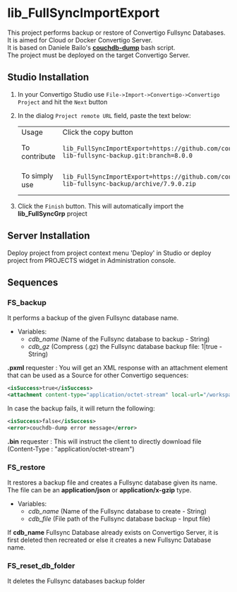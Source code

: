 # lib_FullSyncImportExport #

This project performs backup or restore of Convertigo Fullsync Databases.\
It is aimed for Cloud or Docker Convertigo Server.\
It is based on Daniele Bailo's [**couchdb-dump**](https://github.com/danielebailo/couchdb-dump) bash script.\
The project must be deployed on the target Convertigo Server.

## Studio Installation

1. In your Convertigo Studio use `File->Import->Convertigo->Convertigo Project` and hit the `Next` button
2. In the dialog `Project remote URL` field, paste the text below:
   <table>
     <tr><td>Usage</td><td>Click the copy button</td></tr>
     <tr><td>To contribute</td><td>

     ```
     lib_FullSyncImportExport=https://github.com/convertigo/c8oprj-lib-fullsync-backup.git:branch=8.0.0
     ```
     </td></tr>
     <tr><td>To simply use</td><td>

     ```
     lib_FullSyncImportExport=https://github.com/convertigo/c8oprj-lib-fullsync-backup/archive/7.9.0.zip
     ```
     </td></tr>
    </table>
3. Click the `Finish` button. This will automatically import the __lib_FullSyncGrp__ project

## Server Installation

Deploy project from project context menu 'Deploy' in Studio or deploy project from PROJECTS widget in Administration console.

## Sequences

### FS_backup

It performs a backup of the given Fullsync database name.

- Variables:
    - *cdb_name* (Name of the Fullsync database to backup - String)
    - *cdb_gz* (Compress (.gz) the Fullsync database backup file: 1|true - String)

**.pxml** requester : You will get an XML response with an attachment element that can be used as a Source for other Convertigo sequences:

```xml
<isSuccess>true</isSuccess>
<attachment content-type="application/octet-stream" local-url="/workspace/projects/lib_FullSyncImportExport/dbs/<cdb_name>_backup.json" name="<cdb_name>_backup.json" type="attachment"/>
```
In case the backup fails, it will return the following:
```xml
<isSuccess>false</isSuccess>
<error>couchdb-dump error message</error>
```

**.bin** requester : This will instruct the client to directly download file (Content-Type : "application/octet-stream")

### FS_restore

It restores a backup file and creates a Fullsync database given its name.\
The file can be an **application/json** or **application/x-gzip** type.

- Variables:
    - *cdb_name* (Name of the Fullsync database to create - String)
    - *cdb_file* (File path of the Fullsync database backup - Input file)

If **cdb_name** Fullsync Database already exists on Convertigo Server, it is first deleted then recreated or else it creates a new Fullsync Database name.

### FS_reset_db_folder

It deletes the Fullsync databases backup folder